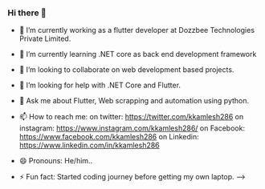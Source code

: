 ### Hi there 👋

- 🔭 I’m currently working as a flutter developer at Dozzbee Technologies Private Limited.
- 🌱 I’m currently learning .NET core as back end development framework
- 👯 I’m looking to collaborate on web development based projects.
- 🤔 I’m looking for help with .NET Core and Flutter.
- 💬 Ask me about Flutter,  Web scrapping and automation using python.

- 📫 How to reach me: 
on twitter: https://twitter.com/kkamlesh286
on instagram: https://www.instagram.com/kkamlesh286/
on Facebook: https://www.facebook.com/kkamlesh286
on Linkedin: https://www.linkedin.com/in/kkamlesh286

- 😄 Pronouns: He/him.. 


- ⚡ Fun fact: Started coding journey before getting my own laptop.
-->
